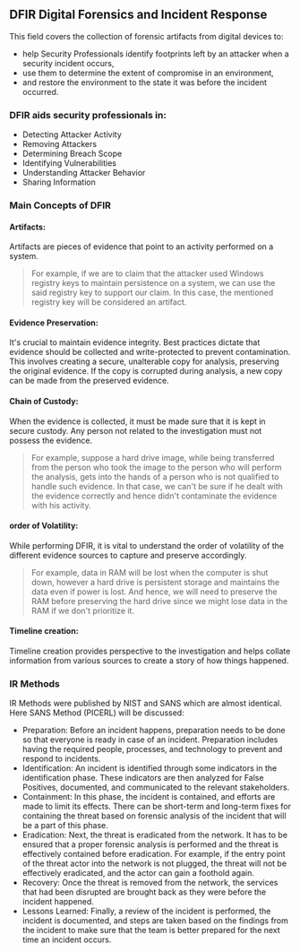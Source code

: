 ## DFIR Digital Forensics and Incident Response
This field covers the collection of forensic artifacts from digital devices to:
- help Security Professionals identify footprints left by an attacker when a security incident occurs,
- use them to determine the extent of compromise in an environment,
- and restore the environment to the state it was before the incident occurred.

### DFIR aids security professionals in:
- Detecting Attacker Activity
- Removing Attackers
- Determining Breach Scope
- Identifying Vulnerabilities
- Understanding Attacker Behavior
- Sharing Information

### Main Concepts of DFIR
#### Artifacts:
Artifacts are pieces of evidence that point to an activity performed on a system.
> For example, if we are to claim that the attacker used Windows registry keys to maintain persistence on a system, we can use the said registry key to support our claim. In this case, the mentioned registry key will be considered an artifact.

#### Evidence Preservation:
It's crucial to maintain evidence integrity. Best practices dictate that evidence should be collected and write-protected to prevent contamination. This involves creating a secure, unalterable copy for analysis, preserving the original evidence. If the copy is corrupted during analysis, a new copy can be made from the preserved evidence.

#### Chain of Custody:
When the evidence is collected, it must be made sure that it is kept in secure custody. Any person not related to the investigation must not possess the evidence.
> For example, suppose a hard drive image, while being transferred from the person who took the image to the person who will perform the analysis, gets into the hands of a person who is not qualified to handle such evidence. In that case, we can't be sure if he dealt with the evidence correctly and hence didn't contaminate the evidence with his activity.

#### order of Volatility:
While performing DFIR, it is vital to understand the order of volatility of the different evidence sources to capture and preserve accordingly.
> For example, data in RAM will be lost when the computer is shut down, however a hard drive is persistent storage and maintains the data even if power is lost. And hence, we will need to preserve the RAM before preserving the hard drive since we might lose data in the RAM if we don't prioritize it.

#### Timeline creation:
Timeline creation provides perspective to the investigation and helps collate information from various sources to create a story of how things happened. 

### IR Methods
IR Methods were published by NIST and SANS which are almost identical. Here SANS Method (PICERL) will be discussed:
- Preparation: Before an incident happens, preparation needs to be done so that everyone is ready in case of an incident. Preparation includes having the required people, processes, and technology to prevent and respond to incidents.
- Identification: An incident is identified through some indicators in the identification phase. These indicators are then analyzed for False Positives, documented, and communicated to the relevant stakeholders.
- Containment: In this phase, the incident is contained, and efforts are made to limit its effects. There can be short-term and long-term fixes for containing the threat based on forensic analysis of the incident that will be a part of this phase.
- Eradication: Next, the threat is eradicated from the network. It has to be ensured that a proper forensic analysis is performed and the threat is effectively contained before eradication. For example, if the entry point of the threat actor into the network is not plugged, the threat will not be effectively eradicated, and the actor can gain a foothold again.
- Recovery: Once the threat is removed from the network, the services that had been disrupted are brought back as they were before the incident happened.
- Lessons Learned: Finally, a review of the incident is performed, the incident is documented, and steps are taken based on the findings from the incident to make sure that the team is better prepared for the next time an incident occurs.
